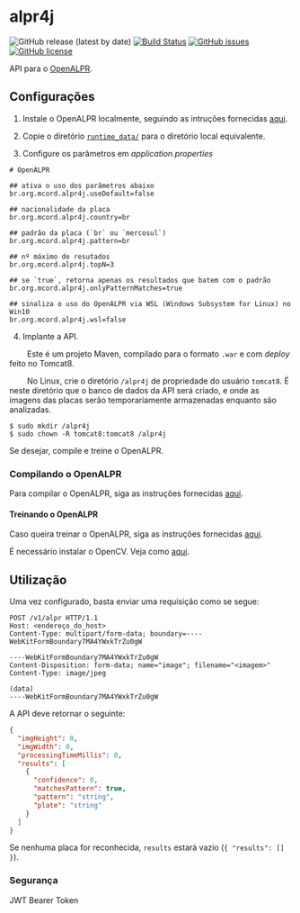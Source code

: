 # alpr4j

![GitHub release (latest by date)](https://img.shields.io/github/v/release/mauriciocordeiro/alpr4j)
[![Build Status](https://travis-ci.org/mauriciocordeiro/alpr4j.svg?branch=master)](https://travis-ci.org/mauriciocordeiro/alpr4j)
[![GitHub issues](https://img.shields.io/github/issues/mauriciocordeiro/alpr4j)](https://github.com/mauriciocordeiro/alpr4j/issues)
[![GitHub license](https://img.shields.io/github/license/mauriciocordeiro/alpr4j)](https://github.com/mauriciocordeiro/alpr4j/blob/master/LICENSE)


API para o [OpenALPR](https://github.com/openalpr/openalpr).

## Configurações

1. Instale o OpenALPR localmente, seguindo as intruções fornecidas [aqui](https://github.com/openalpr/openalpr#binaries).

2. Copie o diretório [`runtime_data/`](https://github.com/openalpr/openalpr/tree/master/runtime_data) para o diretório local equivalente.

3. Configure os parâmetros em _application.properties_

```
# OpenALPR

## ativa o uso dos parâmetros abaixo
br.org.mcord.alpr4j.useDefault=false

## nacionalidade da placa
br.org.mcord.alpr4j.country=br

## padrão da placa (`br` ou `mercosul`)
br.org.mcord.alpr4j.pattern=br 

## nº máximo de resutados
br.org.mcord.alpr4j.topN=3

## se `true`, retorna apenas os resultados que batem com o padrão
br.org.mcord.alpr4j.onlyPatternMatches=true

## sinaliza o uso do OpenALPR via WSL (Windows Subsystem for Linux) no Win10
br.org.mcord.alpr4j.wsl=false 
```

4. Implante a API.

&nbsp;&nbsp;&nbsp;&nbsp;&nbsp;&nbsp;&nbsp;&nbsp;Este é um projeto Maven, compilado para o formato `.war` e  com _deploy_ feito no Tomcat8.

&nbsp;&nbsp;&nbsp;&nbsp;&nbsp;&nbsp;&nbsp;&nbsp;No Linux, crie o diretório `/alpr4j` de propriedade do usuário `tomcat8`. É neste diretório que o banco de dados da API será criado, e onde as imagens das placas serão temporariamente armazenadas enquanto são analizadas.

```shell
$ sudo mkdir /alpr4j
$ sudo chown -R tomcat8:tomcat8 /alpr4j
```

Se desejar, compile e treine o OpenALPR.

### Compilando o OpenALPR

Para compilar o OpenALPR, siga as instruções fornecidas [aqui](https://github.com/openalpr/openalpr/wiki).

#### Treinando o OpenALPR

Caso queira treinar o OpenALPR, siga as instruções fornecidas [aqui](http://doc.openalpr.com/opensource.html#training-the-detector). 

É necessário instalar o OpenCV. Veja como [aqui](https://www.pyimagesearch.com/2016/10/24/ubuntu-16-04-how-to-install-opencv/).

## Utilização

Uma vez configurado, basta enviar uma requisição como se segue:

```HTTP
POST /v1/alpr HTTP/1.1
Host: <endereço_do_host>
Content-Type: multipart/form-data; boundary=----WebKitFormBoundary7MA4YWxkTrZu0gW

----WebKitFormBoundary7MA4YWxkTrZu0gW
Content-Disposition: form-data; name="image"; filename="<imagem>"
Content-Type: image/jpeg

(data)
----WebKitFormBoundary7MA4YWxkTrZu0gW
```

A API deve retornar o seguinte:

```JSON
{
  "imgHeight": 0,
  "imgWidth": 0,
  "processingTimeMillis": 0,
  "results": [
    {
      "confidence": 0,
      "matchesPattern": true,
      "pattern": "string",
      "plate": "string"
    }
  ]
}
```

Se nenhuma placa for reconhecida, `results` estará vazio (`{ "results": [] }`).

### Segurança

JWT Bearer Token
